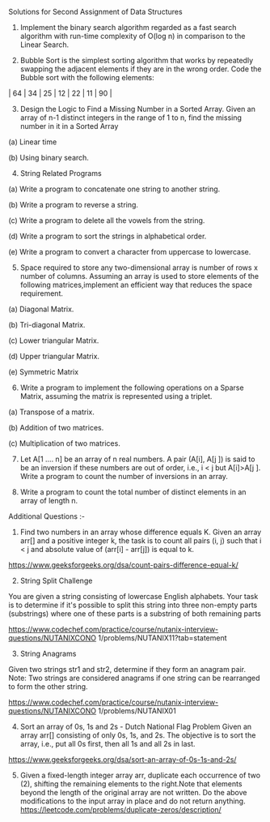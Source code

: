Solutions for Second Assignment of Data Structures

1) Implement the binary search algorithm regarded as a fast search algorithm with run-time complexity of O(log n) in comparison to the Linear Search.

2) Bubble Sort is the simplest sorting algorithm that works by repeatedly swapping the adjacent elements if they are in the wrong order. Code the Bubble sort with the following elements:

| 64 | 34 | 25 | 12 |  22 | 11 | 90 |

3) Design the Logic to Find a Missing Number in a Sorted Array. Given an array of n-1 distinct integers in the range of 1 to n, find the missing number in it in a Sorted Array

(a) Linear time

(b) Using binary search.

4) String Related Programs

(a) Write a program to concatenate one string to another string.

(b) Write a program to reverse a string.

(c) Write a program to delete all the vowels from the string.

(d) Write a program to sort the strings in alphabetical order.

(e) Write a program to convert a character from uppercase to lowercase.

5) Space required to store any two-dimensional array is number of rows x number of columns. Assuming an array is used to store elements of the following matrices,implement an efficient way that reduces the space requirement.

(a) Diagonal Matrix.

(b) Tri-diagonal Matrix.

(c) Lower triangular Matrix.

(d) Upper triangular Matrix.

(e) Symmetric Matrix

6) Write a program to implement the following operations on a Sparse Matrix,
assuming the matrix is represented using a triplet.

(a) Transpose of a matrix.

(b) Addition of two matrices.

(c) Multiplication of two matrices.

7) Let A[1 .... n] be an array of n real numbers. A pair (A[i], A[j ]) is said to be an inversion if these numbers are out of order, i.e., i < j but A[i]>A[j ]. Write a program to count the number of inversions in an array.

8) Write a program to count the total number of distinct elements in an array of length n.

Additional Questions :-

1) Find two numbers in an array whose difference equals K. Given an array arr[] and a positive integer k, the task is to count all pairs (i, j) such that i < j and absolute value of (arr[i] - arr[j]) is equal to k.

https://www.geeksforgeeks.org/dsa/count-pairs-difference-equal-k/

2) String Split Challenge

You are given a string consisting of lowercase English alphabets. Your task is to determine if it's possible to split this string into three non-empty parts (substrings) where one of these parts is a substring of both remaining parts

https://www.codechef.com/practice/course/nutanix-interview-questions/NUTANIXCONO
1/problems/NUTANIX11?tab=statement

3) String Anagrams

Given two strings str1 and str2, determine if they form an anagram pair. Note: Two strings are considered anagrams if one string can be rearranged to form the other
string.

https://www.codechef.com/practice/course/nutanix-interview-questions/NUTANIXCONO 1/problems/NUTANIX01

4) Sort an array of 0s, 1s and 2s - Dutch National Flag Problem Given an array arr[] consisting of only 0s, 1s, and 2s. The objective is to sort the array, i.e., put all 0s first, then all 1s and all 2s in last.

https://www.geeksforgeeks.org/dsa/sort-an-array-of-0s-1s-and-2s/

5) Given a fixed-length integer array arr, duplicate each occurrence of two (2), shifting the remaining elements to the right.Note that elements beyond the length of the original array are not written. Do the above modifications to the input array in place and do not return anything.
 https://leetcode.com/problems/duplicate-zeros/description/